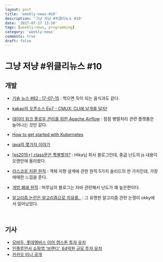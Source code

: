 ```yaml
---
layout: post
title: 'weekly-news-#10'
description: '그냥 저냥 #위클리뉴스 #10'
date: '2017-07-17 13:30'
tags: [weekly-news, programming]
category: 'weekly-news'
comments: true
draft: false
---
```


# 그냥 저냥 #위클리뉴스 #10

## 개발

- [기술 뉴스 #82 : 17-07-15](https://blog.outsider.ne.kr/1302) : 먹으면 득이 되는 음식과도 같다.

- [kakao의 오픈소스 Ep7 - CMUX: CLI에 날개를 달자!](http://tech.kakao.com/2017/07/12/opensource-7-cmux/)

- [데이터 워크 플로우 관리를 위한 Apache Airflow](http://bcho.tistory.com/1184) : 점점 병렬처리 관련 플랫폼은 늘어나는 것만 같다.

- [How to get started with Kubernetes](http://www.infoworld.com/article/3207686/cloud-computing/how-to-get-started-with-kubernetes.html)

- [java의 몇가지 이야기](http://aoruqjfu.fun25.co.kr/index.php/post/1812)

- [[es2015+] class문은 특별할까?](http://www.bsidesoft.com/?p=5370) : Hika님 회사 블로그인데, 중급 난도의 js 내용이 오랜만에 올라왔다.

- [리스코프 치환 원칙](http://aoruqjfu.fun25.co.kr/index.php/post/1780) : 객체 지향 설계에 관한 원칙 5가지 솔리드의 한 가지인데, 가장 애매한 느낌을 준다.

- [개방 폐쇄 원칙](http://aoruqjfu.fun25.co.kr/index.php/post/1726) : 머루님의 블로그는 자바 관련해서 난도가 꽤 높은편이다.

- [알고리즘 논란은 알고리즘으로 치유를..](http://hamait.tistory.com/852) : 그 유명한 알고리즘 관련 논쟁이 okky에서 일어났었다.

  ​

## 기사

- [모비두, 롯데멤버스 이어 캡스톤 투자 유치](http://www.thebell.co.kr/front/free/contents/news/article_view.asp?key=201707070100012010000706&svccode=&page=1)
- [인플루언서 쇼핑앱 ‘브랜디’, 64억원 규모 투자 유치](http://platum.kr/archives/84747)
- [카카오 미니 공개](http://www.zdnet.co.kr/news/news_view.asp?artice_id=20170710103946)
